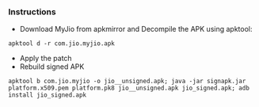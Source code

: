 ### Instructions

 - Download MyJio from apkmirror and Decompile the APK using apktool:
```
apktool d -r com.jio.myjio.apk
```
 - Apply the patch
 - Rebuild signed APK
```
apktool b com.jio.myjio -o jio__unsigned.apk; java -jar signapk.jar platform.x509.pem platform.pk8 jio__unsigned.apk jio_signed.apk; adb install jio_signed.apk
```